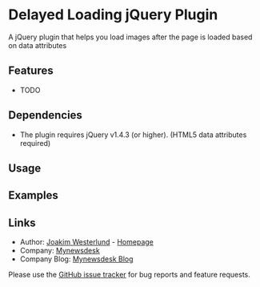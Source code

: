 Delayed Loading jQuery Plugin
=========================

A jQuery plugin that helps you load images after the page is loaded based on data attributes

Features
--------

* TODO


Dependencies
------------

* The plugin requires jQuery v1.4.3 (or higher). (HTML5 data attributes required)

Usage
-----

Examples
-----

Links
-----

* Author:  [Joakim Westerlund](http://github.com/jorkas) - [Homepage](http://joakim-westerlund.se)
* Company: [Mynewsdesk](http://www.mynewsdesk.com)
* Company Blog: [Mynewsdesk Blog](http://devcorner.mynewsdesk.com)

Please use the [GitHub issue tracker](https://github.com/jorkas/jquery-delayedloading-plugin/issues) for bug
reports and feature requests.
